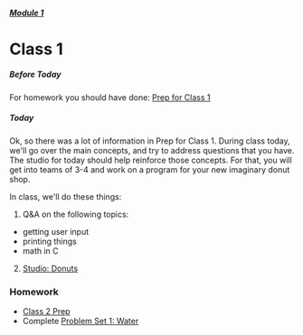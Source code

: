 ##### [Module 1](../..) 

# Class 1

##### Before Today
For homework you should have done: [Prep for Class 1](../class1-prep)

##### Today
Ok, so there was a lot of information in Prep for Class 1. During class today, we'll go over the main concepts, and try to address questions that you have. The studio for today should help reinforce those concepts. For that, you will get into teams of 3-4 and work on a program for your new imaginary donut shop. 

In class, we'll do these things:

1. Q&A on the following topics:
  * getting user input
  * printing things
  * math in C
2. [Studio: Donuts](../studios/donuts)

### Homework

* [Class 2 Prep](../class2-prep)
* Complete <a href="http://cdn.cs50.net/2015/fall/psets/1/pset1/pset1.html#smart_water" target="_blank">Problem Set 1: Water</a>
